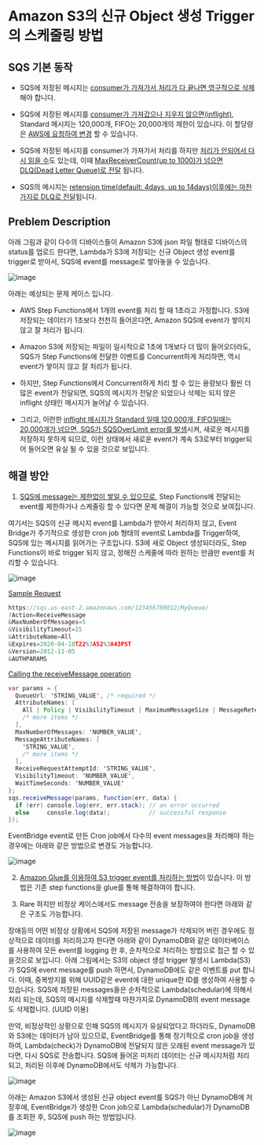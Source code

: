 # Amazon S3의 신규 Object 생성 Trigger의 스케줄링 방법 

## SQS 기본 동작 

- SQS에 저장된 메시지는 [consumer가 가져가서 처리가 다 끝나면 영구적으로 삭제](https://bitesizedserverless.com/bite/the-9-ways-an-sqs-message-can-be-deleted/#1-successful-processing)해야 합니다. 

- SQS에 저장된 메시지를 [consumer가 가져갔으나 지우지 않으면(inflight)](https://www.bluematador.com/docs/troubleshooting/aws-sqs-limits), Standard 메시지는 120,000개, FIFO는 20,000개의 제한이 있습니다. 이 할당량은 [AWS에 요청하여 변경](https://us-east-1.console.aws.amazon.com/support/home?region=us-east-1#/case/create?issueType=service-limit-increase&limitType=service-code-sqs) 할 수 있습니다.

- SQS에 저장된 메시지를 consumer가 가져가서 처리를 하지만 [처리가 안되어서 다시 읽을 수](https://bitesizedserverless.com/bite/the-9-ways-an-sqs-message-can-be-deleted/#3-maximum-receive-count-set-too-low)도 있는데, 이때 [MaxReceiverCount(up to 1000)가 넘으면 DLQ(Dead Letter Queue)로 전달](https://github.com/kyopark2014/technical-summary/blob/main/sqs.md) 됩니다. 

- SQS의 메시지는 [retension time(default: 4days, up to 14days)이후에는 마찬가지로 DLQ로 전달](https://bitesizedserverless.com/bite/the-9-ways-an-sqs-message-can-be-deleted/#4-message-retention-period-exceeded)됩니다.


## Preblem Description 

아래 그림과 같이 다수의 디바이스들이 Amazon S3에 json 파일 형태로 디바이스의 status를 업로드 한다면, Lambda가 S3에 저장되는 신규 Object 생성 event를 trigger로 받아서, SQS에 event를 message로 쌓아놓을 수 있습니다.  

![image](https://user-images.githubusercontent.com/52392004/165836642-69ccb24b-b51c-479b-9a8e-f6d7d018179f.png)

아래는 예상되는 문제 케이스 입니다. 

- AWS Step Functions에서 1개의 event를 처리 할 때 1초라고 가정합니다. S3에 저장되는 데이터가 1초보다 천천히 들어온다면, Amazon SQS에 event가 쌓이지 않고 잘 처리가 됩니다.

- Amazon S3에 저장되는 파일이 일시적으로 1초에 1개보다 더 많이 들어오더라도, SQS가 Step Functions에 전달한 이벤트를 Concurrent하게 처리하면, 역시 event가 쌓이지 않고 잘 처리가 됩니다.

- 하지만, Step Functions에서 Concurrent하게 처리 할 수 있는 용량보다 훨씬 더 많은 event가 전달되면, SQS의 메시지가 전달은 되었으나 삭제는 되지 않은 inflight 상태인 메시지가 늘어날 수 있습니다. 
 
 - 그리고, 이런한 [inflight 메시지가 Standard 일때 120,000개, FIFO일때는 20,000개가 넘으면, SQS가 SQSOverLimit error를 발생](https://docs.aws.amazon.com/AWSSimpleQueueService/latest/SQSDeveloperGuide/quotas-queues.html)시켜, 새로운 메시지를 저장하지 못하게 되므로, 이런 상태에서 새로운 event가 계속 S3로부터 trigger되어 들어오면 유실 될 수 있을 것으로 보입니다. 
 
## 해결 방안

1) [SQS에 message는 제한없이 쌓일 수 있으므로](https://aws.amazon.com/ko/sqs/faqs/), Step Functions에 전달되는 event를 제한하거나 스케줄링 할 수 있다면 문제 해결이 가능할 것으로 보여집니다. 

여기서는 SQS의 신규 메시지 event를 Lambda가 받아서 처리하지 않고, Event Bridge가 주기적으로 생성한 cron job 형태의 event로 Lambda를 Trigger하여, SQS에 있는 메시지를 읽어가는 구조입니다. S3에 새로 Object 생성되더라도, Step Functions이 바로 trigger 되지 않고, 정해진 스케줄에 따라 원하는 만큼만 event를 처리할 수 있습니다. 


![image](https://user-images.githubusercontent.com/52392004/165837257-69cc32c7-22b8-4846-9445-62e0f93a6678.png)

[Sample Request](https://docs.aws.amazon.com/AWSSimpleQueueService/latest/APIReference/API_ReceiveMessage.html)

```c
https://sqs.us-east-2.amazonaws.com/123456789012/MyQueue/
?Action=ReceiveMessage
&MaxNumberOfMessages=5
&VisibilityTimeout=15
&AttributeName=All
&Expires=2020-04-18T22%3A52%3A43PST
&Version=2012-11-05
&AUTHPARAMS
```

[Calling the receiveMessage operation](https://docs.aws.amazon.com/AWSJavaScriptSDK/latest/AWS/SQS.html#receiveMessage-property)

```java
var params = {
  QueueUrl: 'STRING_VALUE', /* required */
  AttributeNames: [
    All | Policy | VisibilityTimeout | MaximumMessageSize | MessageRetentionPeriod | ApproximateNumberOfMessages | ApproximateNumberOfMessagesNotVisible | CreatedTimestamp | LastModifiedTimestamp | QueueArn | ApproximateNumberOfMessagesDelayed | DelaySeconds | ReceiveMessageWaitTimeSeconds | RedrivePolicy | FifoQueue | ContentBasedDeduplication | KmsMasterKeyId | KmsDataKeyReusePeriodSeconds | DeduplicationScope | FifoThroughputLimit | RedriveAllowPolicy | SqsManagedSseEnabled,
    /* more items */
  ],
  MaxNumberOfMessages: 'NUMBER_VALUE',
  MessageAttributeNames: [
    'STRING_VALUE',
    /* more items */
  ],
  ReceiveRequestAttemptId: 'STRING_VALUE',
  VisibilityTimeout: 'NUMBER_VALUE',
  WaitTimeSeconds: 'NUMBER_VALUE'
};
sqs.receiveMessage(params, function(err, data) {
  if (err) console.log(err, err.stack); // an error occurred
  else     console.log(data);           // successful response
});
```


EventBridge event로 만든 Cron job에서 다수의 event messages을 처리해야 하는 경우에는 아래와 같은 방법으로 변경도 가능합니다. 

![image](https://user-images.githubusercontent.com/52392004/165844568-929eb7f1-8147-4b05-85f6-3ae161afda7d.png)


2) [Amazon Glue를 이용하여 S3 trigger event를 처리하는 방법](https://catalog.us-east-1.prod.workshops.aws/workshops/ee59d21b-4cb8-4b3d-a629-24537cf37bb5/en-US/lab1/event-notification-crawler)이 있습니다. 이 방법은 기존 step functions을 glue를 통해 해결하여야 합니다. 


3) Rare 하지만 비정상 케이스에서도 message 전송을 보장하여야 한다면 아래와 같은 구조도 가능합니다. 

장애등의 어떤 비정상 상황에서 SQS에 저장된 message가 삭제되어 버린 경우에도 정상적으로 데이터를 처리하고자 한다면 아래와 같이 DynamoDB와 같은 데이터베이스를 사용하여 모든 event를 logging 한 후, 순차적으로 처리하는 방법으로 접근 할 수 있을것으로 보입니다. 아래 그림에서는 S3의 object 생성 trigger 발생시 Lambda(S3)가 SQS에 event message를 push 하면서, DynamoDB에도 같은 이벤트를 put 합니다. 이때, 중복방지를 위해 UUID같은 event에 대한 unique한 ID를 생성하여 사용할 수 있습니다. SQS에 저장된 messages들은 순차적으로 Lambda(schedular)에 의해서 처리 되는데, SQS의 메시지를 삭제할때 마찬가지로 DynamoDB의 event message도 삭제합니다. (UUID 이용) 

만약, 비정상적인 상황으로 인해 SQS의 메시지가 유실되었다고 하더라도, DynamoDB와 S3에는 데이터가 남아 있으므로, EventBridge를 통해 정기적으로 cron job을 생성하여, Lambda(check)가 DynamoDB에 전달되지 않은 오래된 event message가 있다면, 다시 SQS로 전송합니다. SQS에 들어온 미처리 데이터는 신규 메시지처럼 처리되고, 처리된 이후에 DynamoDB에서도 삭제가 가능합니다.  

![image](https://user-images.githubusercontent.com/52392004/165841203-bd871114-c554-4b6a-ab46-c8f43b081a5c.png)


아래는 Amazon S3에서 생성된 신규 object event를 SQS가 아닌 DynamoDB에 저장후에, EventBridge가 생성한 Cron job으로 Lambda(schedular)가 DynamoDB를 조회한 후, SQS에 push 하는 방법입니다.

![image](https://user-images.githubusercontent.com/52392004/165844717-2fe78d47-b7e7-49f1-9c3c-c7120a2d177b.png)
